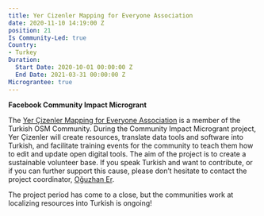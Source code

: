 ```yaml
---
title: Yer Cizenler Mapping for Everyone Association
date: 2020-11-10 14:19:00 Z
position: 21
Is Community-Led: true
Country:
- Turkey
Duration:
  Start Date: 2020-10-01 00:00:00 Z
  End Date: 2021-03-31 00:00:00 Z
Micrograntee: true
---
```


**Facebook Community Impact Microgrant**

The [Yer Çizenler Mapping for Everyone Association](https://twitter.com/yercizenler) is a member of the Turkish OSM Community. During the Community Impact Microgrant project, Yer Çizenler will create resources, translate data tools and software into Turkish, and facilitate training events for the community to teach them how to edit and update open digital tools. The aim of the project is to create a sustainable volunteer base. If you speak Turkish and want to contribute, or if you can further support this cause, please don’t hesitate to contact the project coordinator, [Oğuzhan Er](mailto:oguzhan.er@yercizenler.org).

The project period has come to a close, but the communities work at localizing resources into Turkish is ongoing!